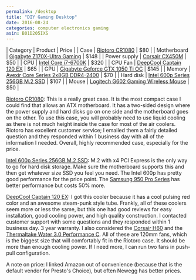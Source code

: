 ```yaml
---
permalink: /desktop
title: "DIY Gaming Desktop"
date: 2016-08-24
categories: computer electronics gaming
asin: B01D205IXS
---
```


| Category     | Product                                                                                               | Price |
| Case         | [Riotoro CR1080](http://amzn.to/2bhfQDs)                                                              | $80   |
| Motherboard  | [Gigabyte Z170X-Ultra Gaming](http://amzn.to/2iNB7Xj)                                                 | $148  |
| Power supply | [Corsair CX450M](http://amzn.to/2bGUUa0)                                                              | $50   |
| CPU          | [Intel Core i7-6700K](http://amzn.to/2bCu6bZ)                                                         | $320  |
| CPU Fan      | [DeepCool Captain 120 EX](http://amzn.to/2cugXP7)                                                     | $65   |
| GPU          | [Gigabyte Geforce GTX 1050 Ti OC](http://amzn.to/2hU4OaQ)                                             | $145  |
| Memory       | [Avexir Core Series 2x8GB DDR4-2400](http://www.newegg.com/Product/Product.aspx?Item=N82E16820011180) | $70   |
| Hard disk    | [Intel 600p Series 256GB M.2 SSD](http://amzn.to/2cuhBfs)                                             | $107  |
| Mouse        | [Logitech G602 Gaming Wireless Mouse](http://amzn.to/2iNDrO7)                                         | $50   |

[Riotoro CR1080](http://amzn.to/2bhfQDs): This is a really great case. It is
the most compact case I could find that allows an ATX motherboard. It has a
two-sided design where the power supply and hard disks go on one side and the
motherboard goes on the other. To use this case, you will probably need to use
liquid cooling as there is not much height inside the case for most of the air
coolers. Riotoro has excellent customer service; I emailed them a fairly
detailed question and they responded within 1 business day with all of the
information I needed. Overall, highly recommended case, especially for the
price.

[Intel 600p Series 256GB M.2 SSD](http://amzn.to/2cuhBfs): M.2 with x4 PCI
Express is the only way to go for hard disk storage. Make sure the motherboard
supports this and then get whatever size SSD you feel you need. The Intel 600p
has pretty good performance for the price point. The [Samsung 950 Pro Series](http://amzn.to/2cuiAMr) has better performance but costs 50% more.

[DeepCool Captain 120 EX](http://amzn.to/2cugXP7): I got this cooler because it
has a cool pulsing red color and an awesome steam-punk style tube. Frankly, all
of these coolers seem more or less the same, but this one had good reviews for
easy installation, good cooling power, and high quality construction. I contacted
customer support with some questions and they responded within 1 business day.
3 year warranty. I also considered the [Corsair H60](http://amzn.to/2czl1gN)
and the [Thermaltake Water 3.0 Performance C](http://amzn.to/2czlj7G). All of
these are 120mm fans, which is the biggest size that will comfortably fit in
the Riotoro case. It should be more than enough cooling power. If I need more,
I can run two fans in push-pull configuration.

A note on price: I linked Amazon out of convenience (because that is the
default vendor for Presto's Choice), but often Newegg has better prices.
